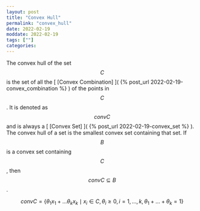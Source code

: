 ```yaml
---
layout: post
title: "Convex Hull"
permalink: "convex_hull"
date: 2022-02-19
moddate: 2022-02-19
tags: [""]
categories:
---
```



The convex hull of the set $$C$$ is the set of all the [ [Convex Combination] ](
{% post_url 2022-02-19-convex_combination %} ) of the points in $$C$$. It is
denoted as $$conv C$$ and is always a [ [Convex Set] ]( {% post_url
2022-02-19-convex_set %} ). The convex hull of a set is the smallest 
convex set containing that set. If $$B$$ is a convex set containing $$C$$, then
$$conv C \subseteq B$$.

$$conv C = \{ \theta_1 x_1 + \dots \theta_k x_k \mid x_i \in C, \theta_i \geq 0,
i = 1, \dots, k, \theta_1 + \dots + \theta_k =1 \}$$
